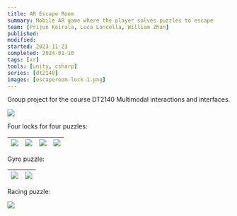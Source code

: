 ```yaml
---
title: AR Escape Room
summary: Mobile AR game where the player solves puzzles to escape
team: [Prijun Koirala, Luca Lancella, William Zhan]
published:
modified:
started: 2023-11-23
completed: 2024-01-10
tags: [xr]
tools: [unity, csharp]
series: [dt2140]
images: [escaperoom-lock-1.png]
---
```


Group project for the course DT2140 Multimodal interactions and interfaces.

![](/images/escaperoom-lock-1.png)

Four locks for four puzzles:

| ![](/images/escaperoom-lock-pin-1.png) | ![](/images/escaperoom-lock-pin-2.png) | ![](/images/escaperoom-lock-key-1.png) | ![](/images/escaperoom-lock-key-2.png) |
| - | - | - | - |

Gyro puzzle:

| ![](/images/escaperoom-gyro.png) | ![](/images/escaperoom-gyro-2.png) |
| - | - |

Racing puzzle:

![](/images/escaperoom-racing.png)
